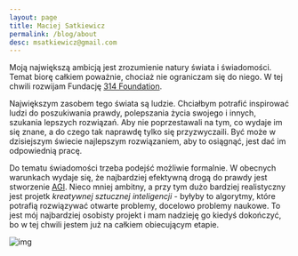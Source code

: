 ```yaml
---
layout: page
title: Maciej Satkiewicz
permalink: /blog/about
desc: msatkiewicz@gmail.com
---
```


<!-- 
Rozbebeszający, wszędobylski intelekt, który wykorzystuje umysł ścisły, aby znaleźć wyjście z labiryntu.

Że zadaję dużo pytań etc. 
-->

Moją największą ambicją jest zrozumienie natury świata i świadomości. Temat biorę całkiem poważnie, chociaż nie ograniczam się do niego. W tej chwili rozwijam Fundację [314 Foundation](https://314.foundation).

Największym zasobem tego świata są ludzie. Chciałbym potrafić inspirować ludzi do poszukiwania prawdy, polepszania życia swojego i innych, szukania lepszych rozwiązań. Aby nie poprzestawali na tym, co wydaje im się znane, a do czego tak naprawdę tylko się przyzwyczaili. Być może w dzisiejszym świecie najlepszym rozwiązaniem, aby to osiągnąć, jest dać im odpowiednią pracę.

Do tematu świadomości trzeba podejść możliwie formalnie. W obecnych warunkach wydaje się, że najbardziej efektywną drogą do prawdy jest stworzenie [AGI][wiki-agi]. Nieco mniej ambitny, a przy tym dużo bardziej realistyczny jest projetk *kreatywnej sztucznej inteligencji* - byłyby to algorytmy, które potrafią rozwiązywać otwarte problemy, docelowo problemy naukowe. To jest mój najbardziej osobisty projekt i mam nadzieję go kiedyś dokończyć, bo w tej chwili jestem już na całkiem obiecującym etapie.

<!-- ![img]({{site.baseurl}}{{site.img_url}}prezes_focia.jpg) -->


![img]({{site.baseurl}}{{site.img_url}}background_dixit.jpg)
<!-- ![img]({{site.baseurl}}{{site.img_url}}background_dixit.jpg){:height="36px" width="36px"} -->
<!-- <div><img src="{{site.baseurl}}{{site.img_url}}background_dixit.jpg" alt="drawing" width="20"/></div> -->

[wiki-agi]: https://en.wikipedia.org/wiki/Artificial_general_intelligence

<!-- 
Ciekawskie, wszędobylskie stworzenie, które rozbebesza różne idee, miejsca czy emocje - z ciekawości, co znajdzie w środku. A potem układa z wydobytego sedna eleganckie konstrukcje.

Ten blog to zbiór moich małych trofeów intelektualnych, rzeczy, które rozbebeszyłem, część z nich robebeszam dalej, część mnie znudziła. Chciałbym kiedyś robebeszyć całą rzeczywistość i spotkać ukrytego demiurga.

Dlatego część rzeczy rozbebeszam poważnie, precyzyjnymi, weryfikowalnymi i niesłychanie ogólnymi narzędziami, jakimi są pobłogosławione nasze czasy - języki i nauki ścisłe, w tym także języki programowania. Bo dopóki nie potrafisz czegoś zaprogramować, tak naprawdę nie wiesz, co mówisz. A dopóki ten program nie działa odpowiednio, Twoja idea nie ma pokrycia w rzeczywistości. Prawdziwą filozofię uprawiają dziś programiści

Ale czasem pokryciem może być intuicja, poczucie estetyczne czy zwyczajnie zabawa, dlatego inne rzeczy traktuję po prostu pazurami, dla zabicia czasu. Kto wie, czy w środku nie znajdę czegoś użytecznego. Głównie dla tych rzeczy znajdzie się tu miejsce.

Z pobłażaniem przyglądam się wszechobecnym komediom improwizowanym, żonglerce konwencjami, przekonaniu, że wszystko jest odkryte. Dlatego ludzie kłamią, odrywają się od rzeczywistości, która ich znudziła, bo nigdy jej nie poznali. Stają się swoimi własnymi, przewidywalnymi historiami, a w całym ich świecie jest mniej treści, niż w spojrzeniu ptaka czy zdziwieniu psa. Ostatecznie więc trzeba żyć dobrze, bo cały ten kosmos, który napaplaliśmy wokół siebie, jest mniej realny, niż cichy głos serca. -->